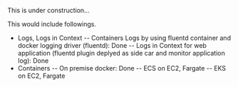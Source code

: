 This is under construction...

This would include followings.
- Logs, Logs in Context
-- Containers Logs by using fluentd container and docker logging driver (fluentd): Done
-- Logs in Context for web application (fluentd plugin deplyed as side car and monitor application log): Done
- Containers
-- On premise docker: Done
-- ECS on EC2, Fargate
-- EKS on EC2, Fargate
